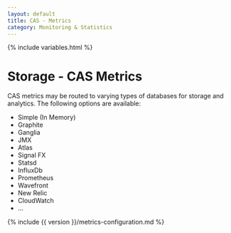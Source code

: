 ```yaml
---
layout: default
title: CAS - Metrics
category: Monitoring & Statistics
---
```


{% include variables.html %}

# Storage - CAS Metrics

CAS metrics may be routed to varying types of databases for 
storage and analytics. The following options are available:

- Simple (In Memory)
- Graphite
- Ganglia
- JMX
- Atlas
- Signal FX
- Statsd
- InfluxDb
- Prometheus
- Wavefront
- New Relic
- CloudWatch
- ...

{% include {{ version }}/metrics-configuration.md %}
